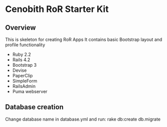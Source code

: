 Cenobith RoR Starter Kit
========================

## Overview

This is skeleton for creating RoR Apps
It contains basic Bootstrap layout and profile functionality

* Ruby 2.2
* Rails 4.2
* Bootstrap 3
* Devise
* PaperClip
* SimpleForm
* RailsAdmin
* Puma webserver

## Database creation

Change database name in database.yml and run: rake db:create db.migrate


